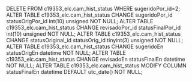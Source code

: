 DELETE FROM c19353_elc.cam_hist_status WHERE sugeridoPor_id=2;
ALTER TABLE c19353_elc.cam_hist_status CHANGE sugeridoPor_id statusOrigPor_id int(10) unsigned NOT NULL;
ALTER TABLE c19353_elc.cam_hist_status CHANGE revisadoPor_id statusFinalPor_id int(10) unsigned NOT NULL;
ALTER TABLE c19353_elc.cam_hist_status CHANGE statusOriginal_id statusOrig_id tinyint(3) unsigned NOT NULL;
ALTER TABLE c19353_elc.cam_hist_status CHANGE sugeridoEn statusOrigEn datetime NOT NULL;
ALTER TABLE c19353_elc.cam_hist_status CHANGE revisadoEn statusFinalEn datetime NOT NULL;
ALTER TABLE c19353_elc.cam_hist_status MODIFY COLUMN statusFinalEn datetime DEFAULT utc_date() NOT NULL;
